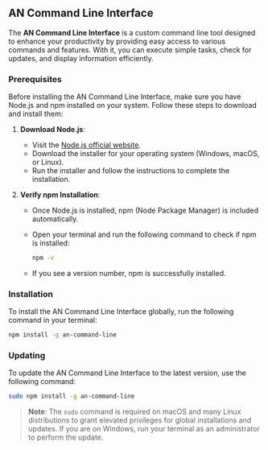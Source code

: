 ## AN Command Line Interface

The **AN Command Line Interface** is a custom command line tool designed to enhance your productivity by providing easy access to various commands and features. With it, you can execute simple tasks, check for updates, and display information efficiently.

### Prerequisites

Before installing the AN Command Line Interface, make sure you have Node.js and npm installed on your system. Follow these steps to download and install them:

1. **Download Node.js**:
   - Visit the [Node.js official website](https://nodejs.org/).
   - Download the installer for your operating system (Windows, macOS, or Linux).
   - Run the installer and follow the instructions to complete the installation.

2. **Verify npm Installation**:
   - Once Node.js is installed, npm (Node Package Manager) is included automatically.
   - Open your terminal and run the following command to check if npm is installed:

     ```bash
     npm -v
     ```

   - If you see a version number, npm is successfully installed.

### Installation

To install the AN Command Line Interface globally, run the following command in your terminal:

```bash
npm install -g an-command-line
```

### Updating

To update the AN Command Line Interface to the latest version, use the following command:

```bash
sudo npm install -g an-command-line
```

> **Note**: The `sudo` command is required on macOS and many Linux distributions to grant elevated privileges for global installations and updates. If you are on Windows, run your terminal as an administrator to perform the update.
